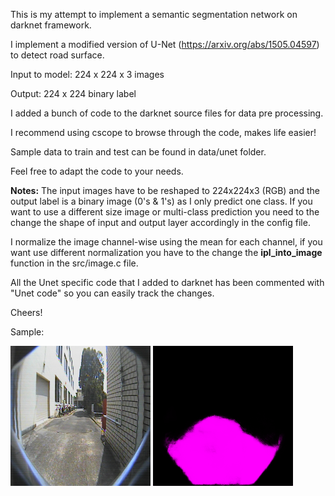 This is my attempt to implement a semantic segmentation network on darknet framework.

I implement a modified version of U-Net (https://arxiv.org/abs/1505.04597) to detect road surface.

Input to model: 224 x 224 x 3 images

Output: 224 x 224 binary label

I added a bunch of code to the darknet source files for data pre processing.

I recommend using cscope to browse through the code, makes life easier!

Sample data to train and test can be found in data/unet folder.

Feel free to adapt the code to your needs.

**Notes:**
The input images have to be reshaped to 224x224x3 (RGB) and the output label is a binary image (0's & 1's) as I only predict one class. If you want to use a different size image or multi-class prediction you need to the change the shape of input and output layer accordingly in the config file.

I normalize the image channel-wise using the mean for each channel, if you want use different normalization you have to the change the **ipl_into_image** function in the src/image.c file.

All the Unet specific code that I added to darknet has been commented with "Unet code" so you can easily track the changes.

Cheers!


Sample:

![input image](data/unet/test/5.png)
![output image](data/unet/result/5.png.png)
